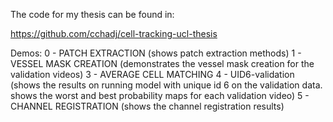 The code for my thesis can be found in:

https://github.com/cchadj/cell-tracking-ucl-thesis

Demos:
0 - PATCH EXTRACTION (shows patch extraction methods)
1 - VESSEL MASK CREATION (demonstrates the vessel mask creation for the validation videos)
3 - AVERAGE CELL MATCHING
4 - UID6-validation (shows the results on running model with unique id 6 on the validation data. shows the worst and best probability maps 
for each validation video)
5 - CHANNEL REGISTRATION (shows the channel registration results)
